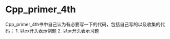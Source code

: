 Cpp_primer_4th
==============

Cpp_primer_4th书中自己认为有必要写一下的代码，包括自己写的以及收集的代码；
    1. 以ex开头表示例题
    2. 以pr开头表示习题
